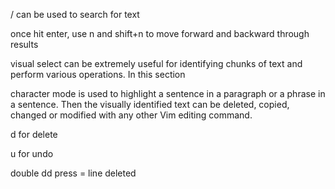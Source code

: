 / can be used to search for text

once hit enter, use n and shift+n to move forward and backward through results

visual select can be extremely useful for identifying chunks of text and perform various operations. In this section

character mode is used to highlight a sentence in a paragraph or a phrase in a sentence. Then the visually identified text can be deleted, copied, changed or modified with any other Vim editing command.

d for delete

u for undo

double dd press = line deleted
